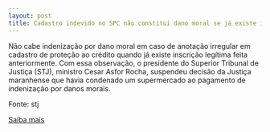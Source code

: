 ```yaml
---
layout: post
title: Cadastro indevido no SPC não constitui dano moral se já existe inscrição legítima
---
```

<p>Não cabe indenização por dano moral em caso de anotação irregular em cadastro de proteção ao crédito quando já existe inscrição legítima feita anteriormente. Com essa observação, o presidente do Superior Tribunal de Justiça (STJ), ministro Cesar Asfor Rocha, suspendeu decisão da Justiça maranhense que havia condenado um supermercado ao pagamento de indenização por danos morais. </p><p>Fonte: stj</p><p><a href="http://www.stj.jus.br/portal_stj/publicacao/engine.wsp?tmp.area=398&tmp.texto=98139" target="_blank">Saiba mais</a> </p>
